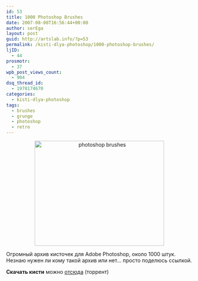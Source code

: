 ```yaml
---
id: 53
title: 1000 Photoshop Brushes
date: 2007-08-08T16:56:44+00:00
author: serEga
layout: post
guid: http://artslab.info/?p=53
permalink: /kisti-dlya-photoshop/1000-photoshop-brushes/
ljID:
  - 44
prosmotr:
  - 37
wpb_post_views_count:
  - 904
dsq_thread_id:
  - 1978174670
categories:
  - kisti-dlya-photoshop
tags:
  - brushes
  - grunge
  - photoshop
  - retro
---
```

<p style="text-align: center">
  <img src="http://img366.imageshack.us/img366/17/brushesarchiveuo8.jpg" title="photoshop brushes" alt="photoshop brushes" border="0" height="284" width="350" />
</p>

Огромный архив кисточек для Adobe Photoshop, около 1000 штук. Незнаю нужен ли кому такой архив или нет&#8230; просто поделюсь ссылкой.

**Скачать кисти** можно <a href="http://www.adamwoodhouse.co.uk/?p=20" title="скачать 1000 кистей для adobe photoshop" target="_blank">отсюда</a> (торрент)